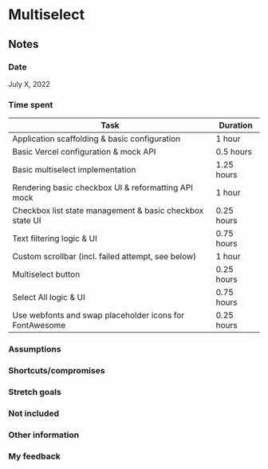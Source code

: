 # Multiselect

## Notes

### Date

July X, 2022

### Time spent

| Task                                                     | Duration   |
| -------------------------------------------------------- | ---------- |
| Application scaffolding & basic configuration            | 1 hour     |
| Basic Vercel configuration & mock API                    | 0.5 hours  |
| Basic multiselect implementation                         | 1.25 hours |
| Rendering basic checkbox UI & reformatting API mock      | 1 hour     |
| Checkbox list state management & basic checkbox state UI | 0.25 hours |
| Text filtering logic & UI                                | 0.75 hours |
| Custom scrollbar (incl. failed attempt, see below)       | 1 hour     |
| Multiselect button                                       | 0.25 hours |
| Select All logic & UI                                    | 0.75 hours |
| Use webfonts and swap placeholder icons for FontAwesome  | 0.25 hours |

### Assumptions

### Shortcuts/compromises

### Stretch goals

### Not included

### Other information

### My feedback
